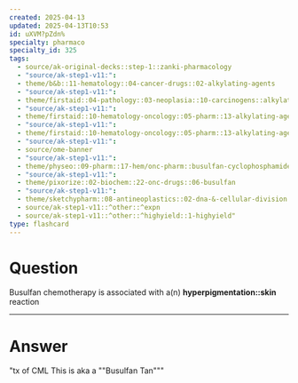 ```yaml
---
created: 2025-04-13
updated: 2025-04-13T10:53
id: uXVM?pZdn%
specialty: pharmaco
specialty_id: 325
tags:
  - source/ak-original-decks::step-1::zanki-pharmacology
  - "source/ak-step1-v11:": 
  - theme/b&b::11-hematology::04-cancer-drugs::02-alkylating-agents
  - "source/ak-step1-v11:": 
  - theme/firstaid::04-pathology::03-neoplasia::10-carcinogens::alkylating-agents::busulfan
  - "source/ak-step1-v11:": 
  - theme/firstaid::10-hematology-oncology::05-pharm::13-alkylating-agents
  - "source/ak-step1-v11:": 
  - theme/firstaid::10-hematology-oncology::05-pharm::13-alkylating-agents::busulfan
  - "source/ak-step1-v11:": 
  - source/ome-banner
  - "source/ak-step1-v11:": 
  - theme/physeo::09-pharm::17-hem/onc-pharm::busulfan-cyclophosphamide-ifosfamide-nitorsureas
  - "source/ak-step1-v11:": 
  - theme/pixorize::02-biochem::22-onc-drugs::06-busulfan
  - "source/ak-step1-v11:": 
  - theme/sketchypharm::08-antineoplastics::02-dna-&-cellular-division::01-cyclophosphamide,-ifosfamide,-busulfan,-nitrosoureas-(carmustine,-lomustine,-streptozocin)::zanki-extra
  - source/ak-step1-v11::^other::^expn
  - source/ak-step1-v11::^other::^highyield::1-highyield"
type: flashcard
---
```


# Question
Busulfan chemotherapy is associated with a(n) **hyperpigmentation::skin** reaction

---

# Answer
"tx of CML This is aka a ""Busulfan Tan"""